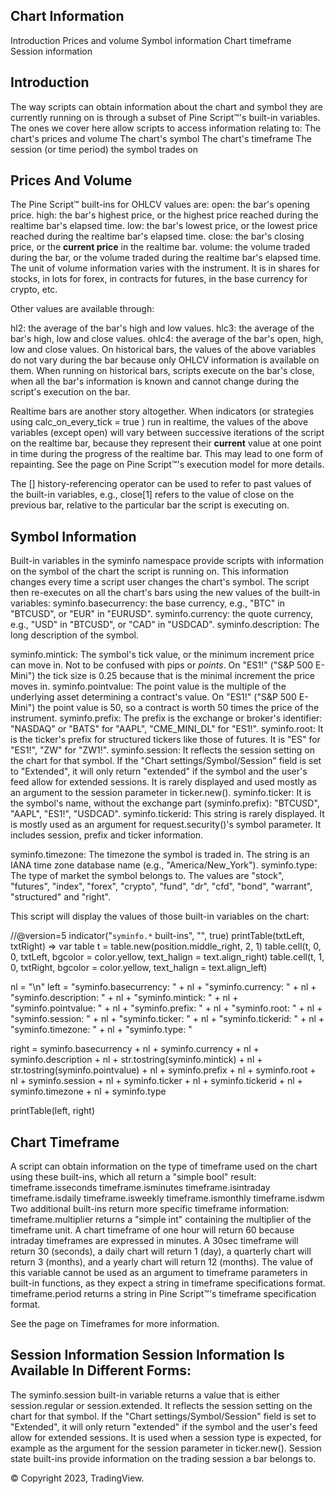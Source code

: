 
## Chart Information

Introduction Prices and volume Symbol information Chart timeframe Session information

## Introduction

The way scripts can obtain information about the chart and symbol they are currently running on is through a subset of Pine Script™'s built-in variables. The ones we cover here allow scripts to access information relating to:
The chart's prices and volume The chart's symbol The chart's timeframe The session (or time period) the symbol trades on

## Prices And Volume

The Pine Script™ built-ins for OHLCV values are:
open: the bar's opening price. high: the bar's highest price, or the highest price reached during the realtime bar's elapsed time. low: the bar's lowest price, or the lowest price reached during the realtime bar's elapsed time. close: the bar's closing price, or the **current price** in the realtime bar. volume: the volume traded during the bar, or the volume traded during the realtime bar's elapsed time. The unit of volume information varies with the instrument. It is in shares for stocks, in lots for forex, in contracts for futures, in the base currency for crypto, etc.

Other values are available through:

hl2: the average of the bar's high and low values. hlc3: the average of the bar's high, low and close values. ohlc4: the average of the bar's open, high, low and close values.
On historical bars, the values of the above variables do not vary during the bar because only OHLCV information is available on them. When running on historical bars, scripts execute on the bar's close, when all the bar's information is known and cannot change during the script's execution on the bar.

Realtime bars are another story altogether. When indicators (or strategies using calc_on_every_tick = true )
run in realtime, the values of the above variables (except open) will vary between successive iterations of the script on the realtime bar, because they represent their **current** value at one point in time during the progress of the realtime bar. This may lead to one form of repainting. See the page on Pine Script™'s execution model for more details.

The [] history-referencing operator can be used to refer to past values of the built-in variables, e.g., close[1]
refers to the value of close on the previous bar, relative to the particular bar the script is executing on.

## Symbol Information

Built-in variables in the syminfo  namespace provide scripts with information on the symbol of the chart the script is running on. This information changes every time a script user changes the chart's symbol. The script then re-executes on all the chart's bars using the new values of the built-in variables:
syminfo.basecurrency: the base currency, e.g., "BTC" in "BTCUSD", or "EUR" in "EURUSD". syminfo.currency: the quote currency, e.g., "USD" in "BTCUSD", or "CAD" in "USDCAD". syminfo.description: The long description of the symbol.

syminfo.mintick: The symbol's tick value, or the minimum increment price can move in. Not to be confused with pips or *points*. On "ES1!" ("S&P 500 E-Mini") the tick size is 0.25 because that is the minimal increment the price moves in. syminfo.pointvalue: The point value is the multiple of the underlying asset determining a contract's value. On "ES1!" ("S&P 500 E-Mini") the point value is 50, so a contract is worth 50 times the price of the instrument. syminfo.prefix: The prefix is the exchange or broker's identifier: "NASDAQ" or "BATS" for "AAPL", "CME_MINI_DL" for "ES1!". syminfo.root: It is the ticker's prefix for structured tickers like those of futures. It is "ES" for "ES1!", "ZW" for "ZW1!". syminfo.session: It reflects the session setting on the chart for that symbol. If the "Chart settings/Symbol/Session" field is set to "Extended", it will only return "extended" if the symbol and the user's feed allow for extended sessions. It is rarely displayed and used mostly as an argument to the session parameter in ticker.new(). syminfo.ticker: It is the symbol's name, without the exchange part (syminfo.prefix): "BTCUSD", "AAPL", "ES1!", "USDCAD". syminfo.tickerid: This string is rarely displayed. It is mostly used as an argument for request.security()'s symbol  parameter. It includes session, prefix and ticker information.

syminfo.timezone: The timezone the symbol is traded in. The string is an IANA time zone database name (e.g.,
"America/New_York"). syminfo.type: The type of market the symbol belongs to. The values are "stock", "futures", "index", "forex", "crypto", "fund", "dr", "cfd", "bond", "warrant", "structured" and "right".

This script will display the values of those built-in variables on the chart:

//@version=5
indicator("`syminfo.*` built-ins", "", true)
printTable(txtLeft, txtRight) =>
    var table t = table.new(position.middle_right, 2, 1)
    table.cell(t, 0, 0, txtLeft, bgcolor = color.yellow, text_halign = text.align_right)
    table.cell(t, 1, 0, txtRight, bgcolor = color.yellow, text_halign = text.align_left)

nl = "\n"
left =
  "syminfo.basecurrency: "  + nl +
  "syminfo.currency: "      + nl +
  "syminfo.description: "   + nl +
  "syminfo.mintick: "       + nl +
  "syminfo.pointvalue: "    + nl +
  "syminfo.prefix: "        + nl +
  "syminfo.root: "          + nl +
  "syminfo.session: "       + nl +
  "syminfo.ticker: "        + nl +
  "syminfo.tickerid: "      + nl +
  "syminfo.timezone: "      + nl +
  "syminfo.type: "

right =
  syminfo.basecurrency              + nl +
  syminfo.currency                  + nl +
  syminfo.description               + nl +
  str.tostring(syminfo.mintick)     + nl +
  str.tostring(syminfo.pointvalue)  + nl +
  syminfo.prefix                    + nl +
  syminfo.root                      + nl +
  syminfo.session                   + nl +
  syminfo.ticker                    + nl +
  syminfo.tickerid                  + nl +
  syminfo.timezone                  + nl +
  syminfo.type

printTable(left, right)

## Chart Timeframe

A script can obtain information on the type of timeframe used on the chart using these built-ins, which all return a "simple bool" result:
timeframe.isseconds timeframe.isminutes timeframe.isintraday timeframe.isdaily timeframe.isweekly timeframe.ismonthly timeframe.isdwm Two additional built-ins return more specific timeframe information:
timeframe.multiplier returns a "simple int" containing the multiplier of the timeframe unit. A chart timeframe of one hour will return 60  because intraday timeframes are expressed in minutes. A 30sec timeframe will return 30  (seconds), a daily chart will return 1  (day), a quarterly chart will return 3  (months), and a yearly chart will return 12  (months). The value of this variable cannot be used as an argument to timeframe parameters in built-in functions, as they expect a string in timeframe specifications format. timeframe.period returns a string in Pine Script™'s timeframe specification format.

See the page on Timeframes for more information.

## Session Information Session Information Is Available In Different Forms:

The syminfo.session built-in variable returns a value that is either session.regular or session.extended. It reflects the session setting on the chart for that symbol. If the "Chart settings/Symbol/Session" field is set to "Extended", it will only return "extended" if the symbol and the user's feed allow for extended sessions. It is used when a session type is expected, for example as the argument for the session  parameter in ticker.new(). Session state built-ins provide information on the trading session a bar belongs to.

© Copyright 2023, TradingView.